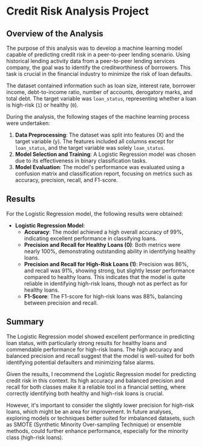 # Credit Risk Analysis Project

## Overview of the Analysis

The purpose of this analysis was to develop a machine learning model capable of predicting credit risk in a peer-to-peer lending scenario. Using historical lending activity data from a peer-to-peer lending services company, the goal was to identify the creditworthiness of borrowers. This task is crucial in the financial industry to minimize the risk of loan defaults.

The dataset contained information such as loan size, interest rate, borrower income, debt-to-income ratio, number of accounts, derogatory marks, and total debt. The target variable was `loan_status`, representing whether a loan is high-risk (`1`) or healthy (`0`).

During the analysis, the following stages of the machine learning process were undertaken:
1. **Data Preprocessing**: The dataset was split into features (X) and the target variable (y). The features included all columns except for `loan_status`, and the target variable was solely `loan_status`.
2. **Model Selection and Training**: A Logistic Regression model was chosen due to its effectiveness in binary classification tasks. 
3. **Model Evaluation**: The model's performance was evaluated using a confusion matrix and classification report, focusing on metrics such as accuracy, precision, recall, and F1-score.

## Results

For the Logistic Regression model, the following results were obtained:

* **Logistic Regression Model**:
  * **Accuracy**: The model achieved a high overall accuracy of 99%, indicating excellent performance in classifying loans.
  * **Precision and Recall for Healthy Loans (0)**: Both metrics were nearly 100%, demonstrating outstanding ability in identifying healthy loans.
  * **Precision and Recall for High-Risk Loans (1)**: Precision was 86%, and recall was 91%, showing strong, but slightly lesser performance compared to healthy loans. This indicates that the model is quite reliable in identifying high-risk loans, though not as perfect as for healthy loans.
  * **F1-Score**: The F1-score for high-risk loans was 88%, balancing between precision and recall.

## Summary

The Logistic Regression model showed excellent performance in predicting loan status, with particularly strong results for healthy loans and commendable performance for high-risk loans. The high accuracy and balanced precision and recall suggest that the model is well-suited for both identifying potential defaulters and minimizing false alarms.

Given the results, I recommend the Logistic Regression model for predicting credit risk in this context. Its high accuracy and balanced precision and recall for both classes make it a reliable tool in a financial setting, where correctly identifying both healthy and high-risk loans is crucial.

However, it's important to consider the slightly lower precision for high-risk loans, which might be an area for improvement. In future analyses, exploring models or techniques better suited for imbalanced datasets, such as SMOTE (Synthetic Minority Over-sampling Technique) or ensemble methods, could further enhance performance, especially for the minority class (high-risk loans).

